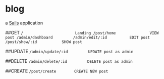 # blog

a [Sails](http://sailsjs.org) application



##GET
``
   /                       Landing
  /post/home               VIEW post
  /admin/dashboard        
  /admin/edit/:id          EDIT post
  /post/show/:id           SHOW post
``

##UPDATE
``
  /admin/update/:id         UPDATE post as admin
``

##DELETE
``
  /admin/delete/:id         DELETE post as admin
``

##CREATE 
``
  /post/create        CREATE NEW post 
``
